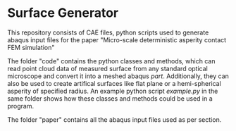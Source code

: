 # Surface Generator

This repository consists of CAE files, python scripts used to generate abaqus input files for the paper "Micro-scale deterministic asperity contact FEM simulation"

The folder "code" contains the python classes and methods, which can read point cloud data of measured surface from any standard optical microscope and convert it into a meshed abaqus _part_. Additionally, they can also be used to create artifical surfaces like flat plane or a hemi-spherical asperity of specified radius. An example python script _example.py_ in the same folder shows how these classes and methods could be used in a program.

The folder "paper" contains all the abaqus input files used as per section.